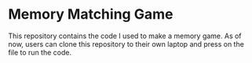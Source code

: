 # Memory Matching Game

This repository contains the code I used to make a memory game. As of now, users can clone this repository to their own laptop and press on the file to run the code.  
